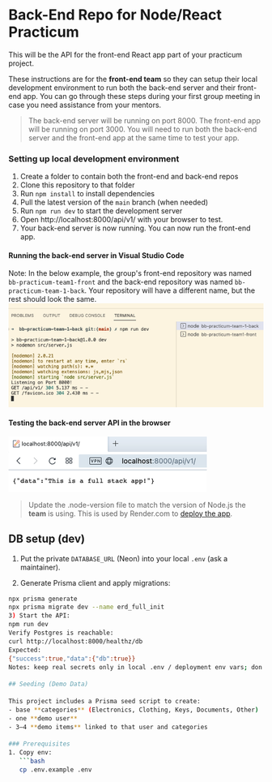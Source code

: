 # Back-End Repo for Node/React Practicum

This will be the API for the front-end React app part of your practicum project.

These instructions are for the **front-end team** so they can setup their local development environment to run 
both the back-end server and their front-end app. You can go through these steps during your first group meeting 
in case you need assistance from your mentors.

>The back-end server will be running on port 8000. The front-end app will be running on port 3000. You will need to run both the back-end server and the front-end app at the same time to test your app.

### Setting up local development environment

1. Create a folder to contain both the front-end and back-end repos 
2. Clone this repository to that folder
3. Run `npm install` to install dependencies
4. Pull the latest version of the `main` branch (when needed)
5. Run `npm run dev` to start the development server
6. Open http://localhost:8000/api/v1/ with your browser to test.
7. Your back-end server is now running. You can now run the front-end app.

#### Running the back-end server in Visual Studio Code

Note: In the below example, the group's front-end repository was named `bb-practicum-team1-front` and the back-end repository was named `bb-practicum-team-1-back`. Your repository will have a different name, but the rest should look the same.
![vsc running](images/back-end-running-vsc.png)

#### Testing the back-end server API in the browser

![browser server](images/back-end-running-browser.png)

>Update the .node-version file to match the version of Node.js the **team** is using. This is used by Render.com to [deploy the app](https://render.com/docs/node-version).

## DB setup (dev)

1) Put the private `DATABASE_URL` (Neon) into your local `.env` (ask a maintainer).

2) Generate Prisma client and apply migrations:
```bash
npx prisma generate
npx prisma migrate dev --name erd_full_init
3) Start the API:
npm run dev
Verify Postgres is reachable:
curl http://localhost:8000/healthz/db
Expected:
{"success":true,"data":{"db":true}}
Notes: keep real secrets only in local .env / deployment env vars; don’t commit them.

## Seeding (Demo Data)

This project includes a Prisma seed script to create:
- base **categories** (Electronics, Clothing, Keys, Documents, Other)
- one **demo user**
- 3–4 **demo items** linked to that user and categories

### Prerequisites
1. Copy env:
   ```bash
   cp .env.example .env
